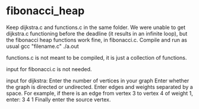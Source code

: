 # fibonacci_heap
Keep dijkstra.c and functions.c in the same folder.
We were unable to get dijkstra.c functioning before the deadline (it results in an infinite loop), but the fibonacci heap functions work fine, in fibonacci.c.
Compile and run as usual
	gcc "filename.c"
	./a.out

functions.c is not meant to be compiled, it is just a collection of functions.

input for fibonacci.c is not needed.

input for dijkstra:
	Enter the number of vertices in your graph
	Enter whether the graph is directed or undirected.
	Enter edges and weights separated by a space. For example, if there is an edge from vertex 3 to vertex 4 of weight 1, enter:
	3 4 1
	Finally enter the source vertex.	
